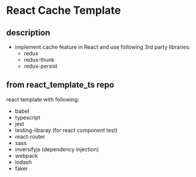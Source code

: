 # React Cache Template

## description
  - implement cache feature in React and use following 3rd party libraries:
    - redux
    - redux-thunk
    - redux-persist


## from react_template_ts repo
react template with following:
  - babel
  - typescript
  - jest
  - testing-libaray (for react component test)
  - react-router
  - sass
  - inversifyjs (dependency injection)
  - webpack
  - lodash
  - faker
